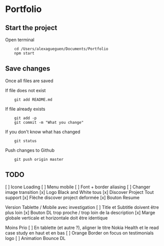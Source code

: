 Portfolio
=========


Start the project
-----------------

Open terminal
```
	cd /Users/alexagueguen/Documents/Portfolio
	npm start
```


Save changes
------------

Once all files are saved


If file does not exist
```
	git add README.md
```

If file already exists
```
	git add -p
	git commit -m "What you change"
```

If you don't know what has changed

```
	git status
```

Push changes to Github

```
	git push origin master
```


TODO
----

[ ] Icone Loading
[ ] Menu mobile
[ ] Font + border aliasing
[ ] Changer image transition
[x] Logo Black and White tous
[x] Discover Project Tout support
[x] Flèche discover project deformée
[x] Bouton Resume

Version Tablette / Mobile avec investigation
[ ] Title et Subtitle doivent être plus loin
[x] Bouton DL trop proche / trop loin de la description
[x] Marge globale verticale et horizontale doit être identique

Moins Prio
[ ] En tablette (et autre ?), aligner le titre Nokia Health et le read case study en haut et en bas
[ ] Orange Border on focus on testimonials logo
[ ] Animation Bounce DL
